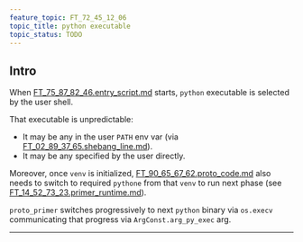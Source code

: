 ```yaml
---
feature_topic: FT_72_45_12_06
topic_title: python executable
topic_status: TODO
---
```


## Intro

When [FT_75_87_82_46.entry_script.md][FT_75_87_82_46.entry_script.md] starts,
`python` executable is selected by the user shell.

That executable is unpredictable:
*   It may be any in the user `PATH` env var (via [FT_02_89_37_65.shebang_line.md][FT_02_89_37_65.shebang_line.md]).
*   It may be any specified by the user directly.

Moreover, once `venv` is initialized, [FT_90_65_67_62.proto_code.md][FT_90_65_67_62.proto_code.md] also needs
to switch to required `pythone` from that `venv` to run next phase (see [FT_14_52_73_23.primer_runtime.md][FT_14_52_73_23.primer_runtime.md]).

`proto_primer` switches progressively to next `python` binary via `os.execv`
communicating that progress via `ArgConst.arg_py_exec` arg.

---

[FT_75_87_82_46.entry_script.md]: FT_75_87_82_46.entry_script.md
[FT_02_89_37_65.shebang_line.md]: FT_02_89_37_65.shebang_line.md
[FT_90_65_67_62.proto_code.md]: FT_90_65_67_62.proto_code.md
[FT_14_52_73_23.primer_runtime.md]: FT_14_52_73_23.primer_runtime.md
